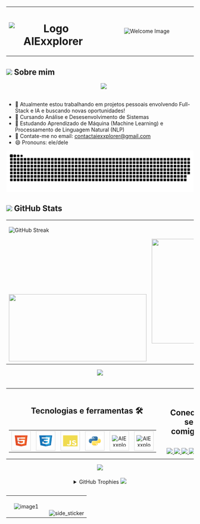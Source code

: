 <table align="center" style="width:100%">
  <tr>
    <td style="text-align: center; width: 50%;">
      <h1 align="center">
        <img src="https://cdn.discordapp.com/attachments/1100606273633914941/1153202513881870406/AIEXX_Minimalist_Logo_-_White.png" alt="Logo AIExxplorer" width="300" height="150">
      </h1>
    </td>
    <td style="text-align: center; width: 50%;">
      <img src="https://cdn.discordapp.com/attachments/1100606273633914941/1165881707543658507/BemVindoGH.gif?ex=654876f4&is=653601f4&hm=54f04404a093aa41f66c860cde72ca9ca49b33b9a258886cc053c2280f3ff9b4" alt="Welcome Image" width="500" height="250">
    </td>
  </tr>
</table>




## <picture><img src = "https://cdn.discordapp.com/attachments/1100606273633914941/1165821390017007626/about_me.gif?ex=65483ec7&is=6535c9c7&hm=8a1e31a4d5b4105ef8a33f4894d9c1bb1b1e6089072e3a3d3ffce4e1fc7e0dec&" width = 50px></picture> **Sobre mim**
<picture><img align="right" src="https://cdn.discordapp.com/attachments/1100606273633914941/1165843212250923029/Right_Side.gif?ex=6548531a&is=6535de1a&hm=4d7623374c7ccae6de2d0edc2eec3b0e9a6b54e5ba66b80a1adc0d239c8cb7fa&" width = 250px></picture>

<br><br>
<!--Intro start-->
- 🔭 Atualmente estou trabalhando em projetos pessoais envolvendo Full-Stack e IA e buscando novas oportunidades!
- 🌱 Cursando Análise e Desesenvolvimento de Sistemas
- 🌱 Estudando Aprendizado de Máquina (Machine Learning) e Processamento de Linguagem Natural (NLP)
- 📩 Contate-me no email: contactaiexxplorer@gmail.com
- 😄 Pronouns: ele/dele
<!--Intro end-->

<!--- snake -->
<div align="center">
  <a href="https://1999azzar.github.io/1999AZZAR/">
    <img src="https://github.com/1999AZZAR/1999AZZAR/blob/main/resources/img/grid-snake.svg" alt="snake">
  </a>
</div>

## <picture><img src = "https://cdn.discordapp.com/attachments/1100606273633914941/1165841628292980786/Statistics.gif?ex=654851a0&is=6535dca0&hm=95f4725516573a60719fe1fdfa150e445144ee8c4d0e248660b957067ee3a65f&" width = 50px></picture> **GitHub Stats**
<!--- stats & Trophy (start) -->
<p align="center">
  <!--- stats (start) -->
<table align="center">
<tr border="none">
<td width="50%" align="center">

<div style="display: flex;">
  <div style="flex: 1; text-align: left;">
    <a href="https://beacons.ai/aiexxplorer"></a><br>
   <a href="https://git.io/streak-stats">
  <img style="display: inline-block; width: 370px; height: 180px;" src="https://streak-stats.demolab.com?user=aiexxplorer&theme=highcontrast&locale=pt_BR&date_format=j%20M%5B%20Y%5D&mode=weekly&fire=EB0505&ring=EBC818" alt="GitHub Streak" />
</a>

<div align="center">
  <img style="width: 370px; height: 180px;" src="https://github-readme-stats.vercel.app/api?username=AIExxplorer&theme=vision-friendly-dark&show_icons=true"/>
</div>

<td width="50%" align="center">

  </div>
  <div style="flex: 1; text-align: right;">
    <img style="width: 550px; height: 280px;" src="https://github-readme-stats.anuraghazra1.vercel.app/api/top-langs/?username=AIExxplorer&theme=vision-friendly-dark&hide_border=false&no-bg=true&no-frame=true&langs_count=10"/>
  </div>
</div>

  </td>
</tr>
</table>
<!--- stats (end) -->


<!--horizontal divider(gradiant)-->
<div align="center"> 
    <img src="https://cdn.discordapp.com/attachments/1100606273633914941/1165822282745249903/Line.gif?ex=65483f9c&is=6535ca9c&hm=9ae9e0079b0b61eed5245c87d8c919ca94e2f32216f9fe9c429c58de89261e70&"><br><br>

<!--tech stack icons-->
<table align="center" style="width:100%">
  <tr>
    <td style="text-align: left;">
      <div id="user-content-toc">
        <ul align="center">
          <summary><h2 style="display: inline-block">Tecnologias e ferramentas 🛠 </h2></summary>
        </ul>
      </div>
      <table align="center" style="width:100%">
  <tr>
    <td style="text-align: center; width: 16.66%;">
      <div style="width: 50px; height: 50px; border: 1px solid #ddd; display: flex; justify-content: center; align-items: center;">
        <img align="center" alt="AIExxplorer-HTML" height="30" width="40" src="https://raw.githubusercontent.com/devicons/devicon/master/icons/html5/html5-original.svg">
      </div>
    </td>
    <td style="text-align: center; width: 16.66%;">
      <div style="width: 50px; height: 50px; border: 1px solid #ddd; display: flex; justify-content: center; align-items: center;">
        <img align="center" alt="AIExxplorer-CSS" height="30" width="40" src="https://raw.githubusercontent.com/devicons/devicon/master/icons/css3/css3-original.svg">
      </div>
    </td>
    <td style="text-align: center; width: 16.66%;">
      <div style="width: 50px; height: 50px; border: 1px solid #ddd; display: flex; justify-content: center; align-items: center;">
        <img align="center" alt="AIExxplorer-Js" height="30" width="40" src="https://raw.githubusercontent.com/devicons/devicon/master/icons/javascript/javascript-plain.svg">
      </div>
    </td>
    <td style="text-align: center; width: 16.66%;">
      <div style="width: 50px; height: 50px; border: 1px solid #ddd; display: flex; justify-content: center; align-items: center;">
        <img align="center" alt="AIExxplorer-Python" height="30" width="40" src="https://raw.githubusercontent.com/devicons/devicon/master/icons/python/python-original.svg">
      </div>
    </td>
    <td style="text-align: center; width: 16.66%;">
      <div style="width: 50px; height: 50px; border: 1px solid #ddd; display: flex; justify-content: center; align-items: center;">
        <img align="center" alt="AIExxplorer-Node" height="30" width="40" src="https://cdn.jsdelivr.net/gh/devicons/devicon/icons/nodejs/nodejs-original.svg">
      </div>
    </td>
    <td style="text-align: center; width: 16.66%;">
      <div style="width: 50px; height: 50px; border: 1px solid #ddd; display: flex; justify-content: center; align-items: center;">
        <img align="center" alt="AIExxplorer-Java" height="30" width="40" src="https://cdn.jsdelivr.net/gh/devicons/devicon/icons/java/java-original.svg">
      </div>
    </td>
  </tr>
</table>
    </td>
<!-- Connect with me -->
    <td style="text-align: center;">
      <ul align="center">
        <summary><h2 style="display: inline-block">Conecte-se comigo 🤝</h2></summary>
      </ul>
      <div style="text-align: center;">
        <a href="https://www.youtube.com/@aiexxplorer/" target="_blank" rel="noopener noreferrer">
          <img src="https://img.shields.io/badge/YouTube-FF0000?style=for-the-badge&logo=youtube&logoColor=white">
        </a>
        <a href="https://www.instagram.com/aiexxplorer/" target="_blank" rel="noopener noreferrer">
          <img src="https://img.shields.io/badge/-Instagram-%23E4405F?style=for-the-badge&logo=instagram&logoColor=white">
        </a>
        <a href="https://discord.gg/TDqF54quAH" target="_blank" rel="noopener noreferrer">
          <img src="https://img.shields.io/badge/Discord-7289DA?style=for-the-badge&logo=discord&logoColor=white">
        </a> 
        <a href="mailto:contactaiexxplorer@gmail.com" rel="noopener noreferrer">
          <img src="https://img.shields.io/badge/-Gmail-%23333?style=for-the-badge&logo=gmail&logoColor=white">
        </a>
        <a href="https://www.linkedin.com/in/aiexxplorer/" target="_blank" rel="noopener noreferrer">
          <img src="https://img.shields.io/badge/-LinkedIn-%230077B5?style=for-the-badge&logo=linkedin&logoColor=white">
        </a>
      </div>
    </td>
  </tr>
</table>

  
<!--horizontal divider(gradiant)-->
<div align="center"> 
    <img src="https://cdn.discordapp.com/attachments/1100606273633914941/1165822282745249903/Line.gif?ex=65483f9c&is=6535ca9c&hm=9ae9e0079b0b61eed5245c87d8c919ca94e2f32216f9fe9c429c58de89261e70&"><br><br>

</div>

<table align="center" style="width:100%">
  <tr>

<!--- GitHub Trophy -->
<details>
    <summary>GitHub Trophies <img src="https://media.giphy.com/media/VgCDAzcKvsR6OM0uWg/giphy.gif" width="50" /></summary>
    <!--- trophy (start) -->
<a href="https://github.com/ryo-ma/github-profile-trophy">
  <img src="https://github-profile-trophy.vercel.app/?username=AIExxplorer&theme=juicyfresh" alt="trophy">
</a>
</details>
  </tr>
</table>

<table align="center" style="width:100%">
  <tr>
    <td style="text-align: center; width: 50%;">
      <div style="display: inline-block;">
        <img src="https://cdn.discordapp.com/attachments/1100606273633914941/1165870494743007232/giphy.gif?ex=65486c82&is=6535f782&hm=71195cc78a83a1edfbb1418a0fb9e308d87fa85ccdac7cbd23282d0ef16104a0" alt="image1" style="max-width:100%; height:auto;">
      </div>
    </td>
    <td style="text-align: center; width: 50%;">
      <div style="text-align: center;">
        <br><br>
        <img align="center" width=200px height=200px alt="side_sticker" src="https://media.giphy.com/media/TEnXkcsHrP4YedChhA/giphy.gif" />
      </div>
    </td>
  </tr>
</table>

</div>
